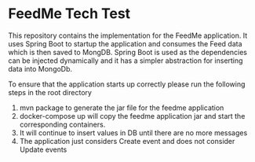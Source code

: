 # FeedMe Tech Test

This repository contains the implementation for the FeedMe application.
It uses Spring Boot to startup the application and consumes the Feed data which is then saved to MongDB.
Spring Boot is used as the dependencies can be injected dynamically and it has a simpler abstraction for inserting data into MongoDb.

To ensure that the application starts up correctly please run the following steps in the root directory
 1. mvn package to generate the jar file for the feedme application
 2. docker-compose up will copy the feedme application jar and start the corresponding containers.
 3. It will continue to insert values in DB until there are no more messages
 4. The application just considers Create event and does not consider Update events
